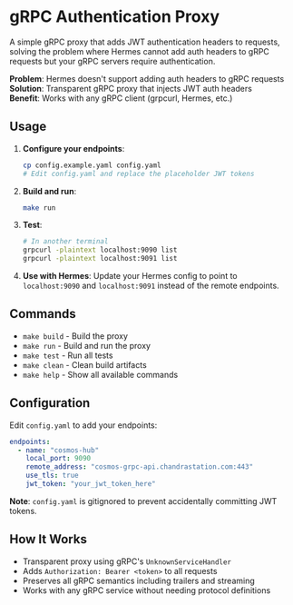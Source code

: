 # gRPC Authentication Proxy

A simple gRPC proxy that adds JWT authentication headers to requests, solving the problem where Hermes cannot add auth headers to gRPC requests but your gRPC servers require authentication.

**Problem**: Hermes doesn't support adding auth headers to gRPC requests  
**Solution**: Transparent gRPC proxy that injects JWT auth headers  
**Benefit**: Works with any gRPC client (grpcurl, Hermes, etc.)

## Usage

1. **Configure your endpoints**:

   ```bash
   cp config.example.yaml config.yaml
   # Edit config.yaml and replace the placeholder JWT tokens
   ```

2. **Build and run**:

   ```bash
   make run
   ```

3. **Test**:

   ```bash
   # In another terminal
   grpcurl -plaintext localhost:9090 list
   grpcurl -plaintext localhost:9091 list
   ```

4. **Use with Hermes**:
   Update your Hermes config to point to `localhost:9090` and `localhost:9091` instead of the remote endpoints.

## Commands

- `make build` - Build the proxy
- `make run` - Build and run the proxy
- `make test` - Run all tests
- `make clean` - Clean build artifacts
- `make help` - Show all available commands

## Configuration

Edit `config.yaml` to add your endpoints:

```yaml
endpoints:
  - name: "cosmos-hub"
    local_port: 9090
    remote_address: "cosmos-grpc-api.chandrastation.com:443"
    use_tls: true
    jwt_token: "your_jwt_token_here"
```

**Note**: `config.yaml` is gitignored to prevent accidentally committing JWT tokens.

## How It Works

- Transparent proxy using gRPC's `UnknownServiceHandler`
- Adds `Authorization: Bearer <token>` to all requests
- Preserves all gRPC semantics including trailers and streaming
- Works with any gRPC service without needing protocol definitions

